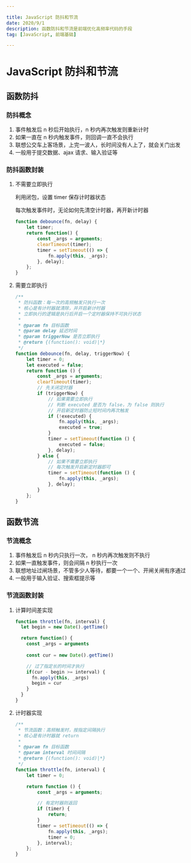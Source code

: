 ```yaml
---

title: JavaScript 防抖和节流
date: 2020/9/1
description: 函数防抖和节流是前端优化高频率代码的手段
tag: [JavaScript, 前端基础]

---
```


# JavaScript 防抖和节流

## 函数防抖

### 防抖概念

1. 事件触发后 n 秒后开始执行，n 秒内再次触发则重新计时
2. 如果一直在 n 秒内触发事件，则回调一直不会执行
3. 联想公交车上客场景，上完一波人，长时间没有人上了，就会关门出发
4. 一般用于提交数据、ajax 请求、输入验证等

### 防抖函数封装

1. 不需要立即执行

   利用闭包，设置 timer 保存计时器状态

   每次触发事件时，无论如何先清空计时器，再开新计时器

   ```javascript
   function debounce(fn, delay) {
       let timer;
       return function() {
           const _args = arguments;
           clearTimeout(timer);
           timer = setTimeout(() => {
               fn.apply(this, _args);
           }, delay);
       };
   }
   ```
   
2. 需要立即执行

   ```javascript
   /**
    * 防抖函数：每一次的高频触发只执行一次
    * 核心是有计时器就清除，并开启新计时器
    * 立即执行的逻辑是执行后开启一个定时器保持不可执行状态
    *
    * @param fn 目标函数
    * @param delay 延迟时间
    * @param triggerNow 是否立即执行
    * @return {(function(): void)|*}
    */
   function debounce(fn, delay, triggerNow) {
       let timer = 0;
       let executed = false;
       return function () {
           const _args = arguments;
           clearTimeout(timer);
           // 先关闭定时器
           if (triggerNow) {
               // 如果需要立即执行
               // 判断 executed 是否为 false，为 false 则执行
               // 开启新定时器防止短时间内再次触发
               if (!executed) {
                   fn.apply(this, _args);
                   executed = true;
               }
               timer = setTimeout(function () {
                   executed = false;
               }, delay);
           } else {
               // 如果不需要立即执行
               // 每次触发开启新定时器即可
               timer = setTimeout(function () {
                   fn.apply(this, _args);
               }, delay);
           }
       };
   }
   ```

## 函数节流

### 节流概念

1. 事件触发后 n 秒内只执行一次， n 秒内再次触发则不执行
2. 如果一直触发事件，则会间隔 n 秒执行一次
3. 联想地址过闸场景，不管多少人等待，都要一个一个、开闸关闸有序通过
4. 一般用于输入验证、搜索框提示等

### 节流函数封装

1. 计算时间差实现

   ```javascript
   function throttle(fn, interval) {
     let begin = new Date().getTime()
   
     return function() {
       const _args = arguments
       
       const cur = new Date().getTime()
   
       // 过了指定长的时间才执行
       if(cur - begin >= interval) {
         fn.apply(this, _args)
         begin = cur
       } 
     }
   }
   ```

2. 计时器实现

   ```javascript
   /**
    * 节流函数：高频触发时，按指定间隔执行
    * 核心是有计时器就 return
    *
    * @param fn 目标函数
    * @param interval 时间间隔
    * @return {(function(): void)|*}
    */
   function throttle(fn, interval) {
       let timer = 0;
   
       return function () {
           const _args = arguments;
   
           // 有定时器则返回
           if (timer) {
               return;
           }
           timer = setTimeout(() => {
               fn.apply(this, _args);
               timer = 0;
           }, interval);
       };
   }
   ```
   
   